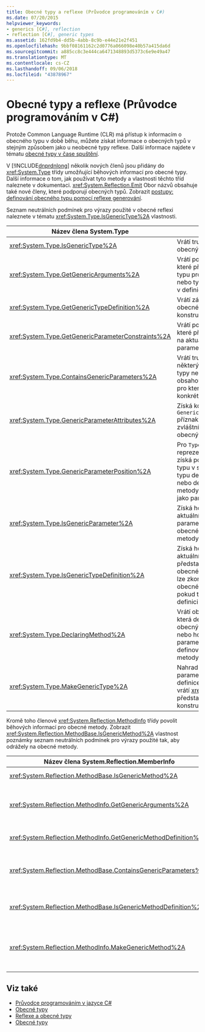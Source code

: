 ```yaml
---
title: Obecné typy a reflexe (Průvodce programováním v C#)
ms.date: 07/20/2015
helpviewer_keywords:
- generics [C#], reflection
- reflection [C#], generic types
ms.assetid: 162fd9b4-dd5b-4abb-8c9b-e44e21e2f451
ms.openlocfilehash: 9bbf08161162c2d0776a066098e40b57a415da6d
ms.sourcegitcommit: a885cc8c3e444ca6471348893d5373c6e9e49a47
ms.translationtype: MT
ms.contentlocale: cs-CZ
ms.lasthandoff: 09/06/2018
ms.locfileid: "43878967"
---
```

# <a name="generics-and-reflection-c-programming-guide"></a>Obecné typy a reflexe (Průvodce programováním v C#)
Protože Common Language Runtime (CLR) má přístup k informacím o obecného typu v době běhu, můžete získat informace o obecných typů v stejným způsobem jako u neobecné typy reflexe. Další informace najdete v tématu [obecné typy v čase spuštění](../../../csharp/programming-guide/generics/generics-in-the-run-time.md).  
  
 V [!INCLUDE[dnprdnlong](~/includes/dnprdnlong-md.md)] několik nových členů jsou přidány do <xref:System.Type> třídy umožňující běhových informací pro obecné typy. Další informace o tom, jak používat tyto metody a vlastnosti těchto tříd naleznete v dokumentaci. <xref:System.Reflection.Emit> Obor názvů obsahuje také nové členy, které podporují obecných typů. Zobrazit [postupy: definování obecného typu pomocí reflexe generování](../../../framework/reflection-and-codedom/how-to-define-a-generic-type-with-reflection-emit.md).  
  
 Seznam neutrálních podmínek pro výrazy použité v obecné reflexi naleznete v tématu <xref:System.Type.IsGenericType%2A> vlastnosti.  
  
|Název člena System.Type|Popis|  
|-----------------------------|-----------------|  
|<xref:System.Type.IsGenericType%2A>|Vrátí true, pokud je typ obecný.|  
|<xref:System.Type.GetGenericArguments%2A>|Vrátí pole `Type` objekty, které představují argumentů typu pro konstruovaný typ nebo typ zadané parametry v definici obecného typu.|  
|<xref:System.Type.GetGenericTypeDefinition%2A>|Vrátí základní definici obecného typu pro aktuální konstruovaný typ.|  
|<xref:System.Type.GetGenericParameterConstraints%2A>|Vrátí pole `Type` objekty, které představují omezení na aktuální obecný parametr typu.|  
|<xref:System.Type.ContainsGenericParameters%2A>|Vrátí true, pokud typ nebo některý z jeho nadřazené typy nebo metody obsahovat parametry typu, pro které nebyla zadána konkrétních typů.|  
|<xref:System.Type.GenericParameterAttributes%2A>|Získá kombinaci `GenericParameterAttributes` příznaky, které popisují zvláštní omezení aktuální obecný parametr typu.|  
|<xref:System.Type.GenericParameterPosition%2A>|Pro `Type` objekt, který reprezentuje parametr typu získá pozice parametru typu v seznamu parametrů typu definici obecného typu nebo definice obecné metody, která deklarována jako parametr typu.|  
|<xref:System.Type.IsGenericParameter%2A>|Získá hodnotu určující, zda aktuální `Type` reprezentuje parametr typu v definici obecného typu nebo metody.|  
|<xref:System.Type.IsGenericTypeDefinition%2A>|Získá hodnotu určující, zda aktuální <xref:System.Type> představuje definici obecného typu, ze kterého lze zkonstruovat další obecné typy. Vrátí true, pokud typ představuje definici obecného typu.|  
|<xref:System.Type.DeclaringMethod%2A>|Vrátí obecnou metodu, která definována aktuálním obecný parametr typu, nebo hodnota null, pokud je parametr typu nebyl definován pomocí obecné metody.|  
|<xref:System.Type.MakeGenericType%2A>|Nahradí prvky pole typů pro parametry typu aktuální definice obecného typu a vrátí <xref:System.Type> představující výsledný konstruovaný typ objektu.|  
  
 Kromě toho členové <xref:System.Reflection.MethodInfo> třídy povolit běhových informací pro obecné metody. Zobrazit <xref:System.Reflection.MethodBase.IsGenericMethod%2A> vlastnost poznámky seznam neutrálních podmínek pro výrazy použité tak, aby odrážely na obecné metody.  
  
|Název člena System.Reflection.MemberInfo|Popis|  
|----------------------------------------------|-----------------|  
|<xref:System.Reflection.MethodBase.IsGenericMethod%2A>|Vrátí true, pokud metoda je obecná.|  
|<xref:System.Reflection.MethodInfo.GetGenericArguments%2A>|Vrátí pole objektů typu, které představují typy argumentů konstruovanou obecnou metodu nebo parametry typu Obecné metody.|  
|<xref:System.Reflection.MethodInfo.GetGenericMethodDefinition%2A>|Vrátí základní definice obecné metody pro aktuální konstruovaný metodu.|  
|<xref:System.Reflection.MethodBase.ContainsGenericParameters%2A>|Vrátí true, pokud metoda nebo některé typy jejího nadřazeného obsahovat žádné parametry typu, pro které nebyla zadána konkrétní typy.|  
|<xref:System.Reflection.MethodBase.IsGenericMethodDefinition%2A>|Vrátí hodnotu true, pokud aktuální <xref:System.Reflection.MethodInfo> představuje definici obecné metody.|  
|<xref:System.Reflection.MethodInfo.MakeGenericMethod%2A>|Nahradí prvky pole typů pro parametry typu aktuální definice obecné metody a vrátí <xref:System.Reflection.MethodInfo> objekt představující výsledný vytvořena metoda.|  
  
## <a name="see-also"></a>Viz také

- [Průvodce programováním v jazyce C#](../../../csharp/programming-guide/index.md)  
- [Obecné typy](../../../csharp/programming-guide/generics/index.md)  
- [Reflexe a obecné typy](../../../framework/reflection-and-codedom/reflection-and-generic-types.md)  
- [Obecné typy](~/docs/standard/generics/index.md)
